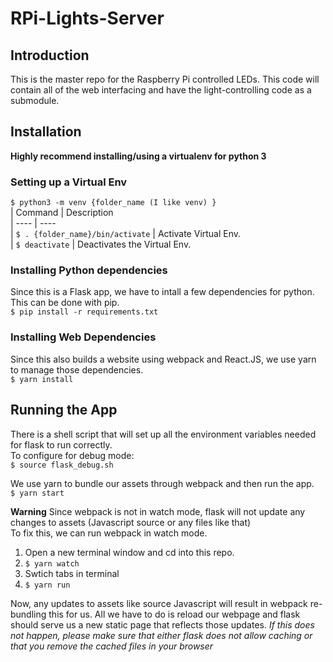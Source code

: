 # RPi-Lights-Server
## Introduction
This is the master repo for the Raspberry Pi controlled LEDs. This code will contain all of the web interfacing and have the light-controlling code as a submodule.

## Installation
**Highly recommend installing/using a virtualenv for python 3**  
### Setting up a Virtual Env
`$ python3 -m venv {folder_name (I like venv) }`  
| Command | Description  
| ---- | ----  
| `$ . {folder_name}/bin/activate` | Activate Virtual Env.  
| `$ deactivate` | Deactivates the Virtual Env.  

### Installing Python dependencies
Since this is a Flask app, we have to intall a few dependencies for python. This can be done with pip.  
`$ pip install -r requirements.txt`  

### Installing Web Dependencies
Since this also builds a website using webpack and React.JS, we use yarn to manage those dependencies.   
`$ yarn install`  

## Running the App
There is a shell script that will set up all the environment variables needed for flask to run correctly.  
To configure for debug mode:  
`$ source flask_debug.sh`  

We use yarn to bundle our assets through webpack and then run the app.  
`$ yarn start`  

**Warning** Since webpack is not in watch mode, flask will not update any changes to assets (Javascript source or any files like that)  
To fix this, we can run webpack in watch mode.  
1. Open a new terminal window and cd into this repo.
2. `$ yarn watch`
3. Swtich tabs in terminal
4. `$ yarn run`
  
Now, any updates to assets like source Javascript will result in webpack re-bundling this for us. All we have to do is reload our webpage and flask should serve us a new static page that reflects those updates.
*If this does not happen, please make sure that either flask does not allow caching or that you remove the cached files in your browser*  


